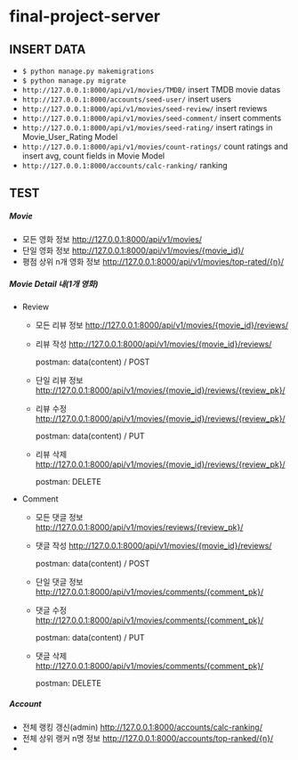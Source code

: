 # final-project-server



## INSERT DATA

- `$ python manage.py makemigrations`
- `$ python manage.py migrate`
- `http://127.0.0.1:8000/api/v1/movies/TMDB/`  insert TMDB movie datas
- `http://127.0.0.1:8000/accounts/seed-user/` insert users
- `http://127.0.0.1:8000/api/v1/movies/seed-review/` insert reviews
- `http://127.0.0.1:8000/api/v1/movies/seed-comment/` insert comments
- `http://127.0.0.1:8000/api/v1/movies/seed-rating/` insert ratings in Movie_User_Rating Model
- `http://127.0.0.1:8000/api/v1/movies/count-ratings/` count ratings and insert avg, count fields in Movie Model
- `http://127.0.0.1:8000/accounts/calc-ranking/` ranking



## TEST

##### Movie

- 모든 영화 정보 http://127.0.0.1:8000/api/v1/movies/
- 단일 영화 정보 http://127.0.0.1:8000/api/v1/movies/{movie_id}/
- 평점 상위 n개 영화 정보 http://127.0.0.1:8000/api/v1/movies/top-rated/{n}/



##### Movie Detail 내(1개 영화)

- Review
  - 모든 리뷰 정보 http://127.0.0.1:8000/api/v1/movies/{movie_id}/reviews/

  - 리뷰 작성 http://127.0.0.1:8000/api/v1/movies/{movie_id}/reviews/

    postman: data(content) / POST

  - 단일 리뷰 정보 http://127.0.0.1:8000/api/v1/movies/{movie_id}/reviews/{review_pk}/

  - 리뷰 수정 http://127.0.0.1:8000/api/v1/movies/{movie_id}/reviews/{review_pk}/

    postman: data(content) / PUT

  - 리뷰 삭제 http://127.0.0.1:8000/api/v1/movies/{movie_id}/reviews/{review_pk}/

    postman: DELETE

- Comment

  - 모든 댓글 정보 http://127.0.0.1:8000/api/v1/movies/reviews/{review_pk}/

  - 댓글 작성 http://127.0.0.1:8000/api/v1/movies/{movie_id}/reviews/

    postman: data(content) / POST

  - 단일 댓글 정보 http://127.0.0.1:8000/api/v1/movies/comments/{comment_pk}/

  - 댓글 수정 http://127.0.0.1:8000/api/v1/movies/comments/{comment_pk}/

    postman: data(content) / PUT

  - 댓글 삭제 http://127.0.0.1:8000/api/v1/movies/comments/{comment_pk}/

    postman: DELETE







##### Account

- 전체 랭킹 갱신(admin) http://127.0.0.1:8000/accounts/calc-ranking/
- 전체 상위 랭커 n명 정보 http://127.0.0.1:8000/accounts/top-ranked/{n}/
- 
